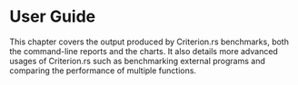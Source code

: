 # User Guide

This chapter covers the output produced by Criterion.rs benchmarks, both the command-line reports and the charts. It also details more advanced usages of Criterion.rs such as benchmarking external programs and comparing the performance of multiple functions.
